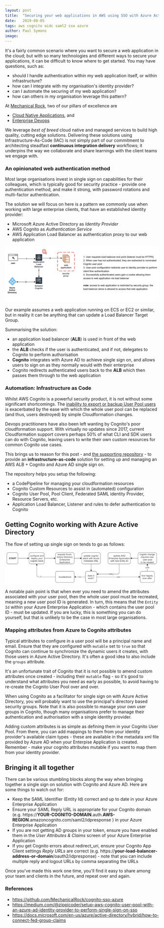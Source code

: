 ```yaml
---
layout: post
title:  "Securing your web applications in AWS using SSO with Azure Active Directory"
date:   2019-08-05
tags: aws cognito oidc saml2 sso azure
author: Paul Symons
image: 
---
```


It's a fairly common scenario where you want to secure a web application in the cloud; but with so many technologies and different ways to secure your applications, it can be difficult to know where to get started. You may have questions, such as:

- should I handle authentication within my web application itself, or within infrastructure?
- how can I integrate with my organisation's identity provider?
- can I automate the securing of my web application?
- how can others in my organisation leverage this pattern?

At [Mechanical Rock](https://www.mechanicalrock.io/our-expertise), two of our pillars of excellence are
* [Cloud Native Applications](https://mechanicalrock.io/our-expertise/cloud-native-applications), and 
* [Enterprise Devops](https://mechanicalrock.io/our-expertise/enterprise-devops)

 We leverage _best of breed_ cloud native and managed services to build high quality, cutting edge solutions. Delivering these solutions using Infrastructure-As-Code (IAC) is not simply part of our commitment to architecting steadfast **continuous integration delivery** workflows; it underpins the way we collaborate and share learnings with the client teams we engage with.

### An opinionated web authentication method

Most large organisations invest in single sign on capabilities for their colleagues, which is typically good for security practice - provide one authentication method, and make it strong, with password rotations and multi-factor authentication.

The solution we will focus on here is a pattern we commonly use when working with large enterprise clients, that have an established identity provider:

- Microsoft Azure Active Directory as _Identity Provider_
- AWS Cognito as _Authentication Service_
- AWS Application Load Balancer as authentication proxy to our web application

![cognito sso webapp design](/img/cognito-sso-design.jpg)

Our example assumes a web application running on ECS or EC2 or similar, but in reality it can be anything that can update a Load Balancer Target Group.

Summarising the solution:
-  an application load balancer (**ALB**) is used in front of the web application
- the **ALB** checks if the user is authenticated, and if not, delegates to Cognito to perform authorisation
- **Cognito** integrates with Azure AD to achieve single sign on, and allows users to sign on as they normally would with their enterprise
- Cognito redirects authenticated users back to the **ALB** which then passes them through to the web application

### Automation: Infrastructure as Code

Whilst AWS Cognito is a powerful security product, it is not without some significant shortcomings. The [inability to export or backup User Pool users](https://securityboulevard.com/2019/02/cave-of-broken-mirrors-3-issues-with-aws-cognito/) is exacerbated by the ease with which the whole user pool can be replaced (and thus, users destroyed) by simple Cloudformation changes.

Devops practitioners have also been left wanting by Cognito's poor cloudformation support. With virtually no updates since 2017, current Cloudformation support covers perhaps 50% of what CLI and SDK users can do with Cognito, leaving users to write their own custom resources for common Cognito use cases.

This brings us to reason for this post - and [the supporting repository](https://github.com/MechanicalRock/cognito-sso-azure) - to provide an **infrastructure-as-code** solution for setting up and managing an AWS ALB + Cognito and Azure AD single sign on. 

The repository helps you setup the following:
- a CodePipeline for managing your cloudformation resources
- Cognito Custom Resources to assist in (automated) configuration
- Cognito User Pool, Pool Client, Federated SAML identity Provider, Resource Servers, etc.
- Application Load Balancer, Listener and rules to defer authentication to Cognito

## Getting Cognito working with Azure Active Directory

The flow of setting up single sign on tends to go as follows:

![cognito in action](/img/cognito-flow.gif)

A notable pain point is that when ever you need to amend the attributes associated with your user pool, then the whole user pool must be recreated, meaning a new user pool ID is generated. In turn, this means that the `Entity Id` within your Azure Enterprise Application - which contains the user pool ID - must be updated. If you are lucky, this is something you can do yourself, but that is unlikely to be the case in most large organisations.


### Mapping attributes from Azure to Cognito attributes

Typical attributes to configure in a user pool will be a principal name and email. Ensure that they are configured with `mutable` set to `true` so that Cognito can continue to synchronize the dynamic users it creates, with those users in Azure Active Directory. It's often a good idea to also include the `groups` attribute.

It's an unfortunate trait of Cognito that it is not possible to amend custom attributes once created - including their `mutable` flag - so it's good to understand what attributes you need as early as possible, to avoid having to re-create the Cognito User Pool over and over.

When using Cognito as a facilitator for single sign on with Azure Active Directory, you will probably want to use the principal's directory based security groups. Note that it is also possible to manage your own user groups in Cognito, though many organisations prefer to manage their authentication and authorisation with a single identity provider.

Adding custom attributes is as simple as defining them in your Cognito User Pool. From there, you can add mappings to them from your identity provider's available claim types - these are available in the metadata xml file provided by Azure AD when your Enterpise Application is created. Remember - make your cognito attributes mutable if you want to map them from your identity provider.

## Bringing it all together

There can be various stumbling blocks along the way when bringing together a single sign on solution with Cognito and Azure AD. Here are some things to watch out for:

* Keep the SAML Identifier (Entity Id) correct and up to date in your Azure Enterprise Application
* Ensure your SAML Reply URL is appropriate for your Cognito domain (e.g. https://**YOUR-COGNITO-DOMAIN**.auth.**AWS-REGION**.amazoncognito.com/saml2/idpresponse ) in your Azure Enterprise Application
* If you are not getting AD groups in your token, ensure you have enabled them in the _User Attributes & Claims_ screen of your Azure Enterprise Application
* If you get Cognito errors about redirect_uri, ensure your Cognito App Client settings _Reply URLs_ are correct (e.g. https://**your-load-balancer-address-or-domain**/oauth2/idpresponse) - note that you can include multiple reply and logout URLs by comma separating the URLs

Once you've made this work one time, you'll find it easy to share among your team and clients in the future, and repeat over and again. 


### References
* https://github.com/MechanicalRock/cognito-sso-azure
* https://medium.com/@zippicoder/setup-aws-cognito-user-pool-with-an-azure-ad-identity-provider-to-perform-single-sign-on-sso
* https://docs.microsoft.com/en-us/azure/active-directory/hybrid/how-to-connect-fed-group-claims
